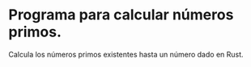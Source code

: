 # Programa para calcular números primos.

Calcula los números primos existentes hasta un número dado en Rust.